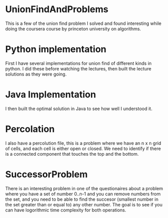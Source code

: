 # UnionFindAndProblems
This is a few of the union find problem I solved and found interesting while doing the coursera course by princeton university on algorithms.
# Python implementation
First I have several implementations for union find of different kinds in python. I did these before watching the lectures, then built the lecture solutions as they were going.
# Java Implementation
I then built the optimal solution in Java to see how well I understood it.
# Percolation
I also have a percolution file, this is a problem where we have an n x n grid of cells, and each cell is either open or closed.
We need to identify if there is a connected component that touches the top and the bottom.
# SuccessorProblem
There is an interesting problem in one of the questionaires about a problem where you have a set of number 0..n-1 and you can remove numbers from the set, and you need to be able to find the succesor (smallest number in the set greater than or equal to) any other number. The goal is to see if you can have logorithmic time complexity for both operations.